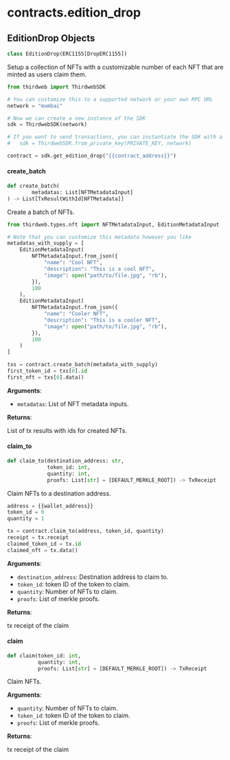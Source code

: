 <a id="contracts.edition_drop"></a>

# contracts.edition\_drop

<a id="contracts.edition_drop.EditionDrop"></a>

## EditionDrop Objects

```python
class EditionDrop(ERC1155[DropERC1155])
```

Setup a collection of NFTs with a customizable number of each NFT that are minted as users claim them.

```python
from thirdweb import ThirdwebSDK

# You can customize this to a supported network or your own RPC URL
network = "mumbai"

# Now we can create a new instance of the SDK
sdk = ThirdwebSDK(network)

# If you want to send transactions, you can instantiate the SDK with a private key instead:
#   sdk = ThirdwebSDK.from_private_key(PRIVATE_KEY, network)

contract = sdk.get_edition_drop("{{contract_address}}")
```

<a id="contracts.edition_drop.EditionDrop.create_batch"></a>

#### create\_batch

```python
def create_batch(
        metadatas: List[NFTMetadataInput]
) -> List[TxResultWithId[NFTMetadata]]
```

Create a batch of NFTs.

```python
from thirdweb.types.nft import NFTMetadataInput, EditionMetadataInput

# Note that you can customize this metadata however you like
metadatas_with_supply = [
    EditionMetadataInput(
        NFTMetadataInput.from_json({
            "name": "Cool NFT",
            "description": "This is a cool NFT",
            "image": open("path/to/file.jpg", "rb"),
        }),
        100
    ),
    EditionMetadataInput(
        NFTMetadataInput.from_json({
            "name": "Cooler NFT",
            "description": "This is a cooler NFT",
            "image": open("path/to/file.jpg", "rb"),
        }),
        100
    )
]

txs = contract.create_batch(metadata_with_supply)
first_token_id = txs[0].id
first_nft = txs[0].data()
```

**Arguments**:

- `metadatas`: List of NFT metadata inputs.

**Returns**:

List of tx results with ids for created NFTs.

<a id="contracts.edition_drop.EditionDrop.claim_to"></a>

#### claim\_to

```python
def claim_to(destination_address: str,
             token_id: int,
             quantity: int,
             proofs: List[str] = [DEFAULT_MERKLE_ROOT]) -> TxReceipt
```

Claim NFTs to a destination address.

```python
address = {{wallet_address}}
token_id = 0
quantity = 1

tx = contract.claim_to(address, token_id, quantity)
receipt = tx.receipt
claimed_token_id = tx.id
claimed_nft = tx.data()
```

**Arguments**:

- `destination_address`: Destination address to claim to.
- `token_id`: token ID of the token to claim.
- `quantity`: Number of NFTs to claim.
- `proofs`: List of merkle proofs.

**Returns**:

tx receipt of the claim

<a id="contracts.edition_drop.EditionDrop.claim"></a>

#### claim

```python
def claim(token_id: int,
          quantity: int,
          proofs: List[str] = [DEFAULT_MERKLE_ROOT]) -> TxReceipt
```

Claim NFTs.

**Arguments**:

- `quantity`: Number of NFTs to claim.
- `token_id`: token ID of the token to claim.
- `proofs`: List of merkle proofs.

**Returns**:

tx receipt of the claim

